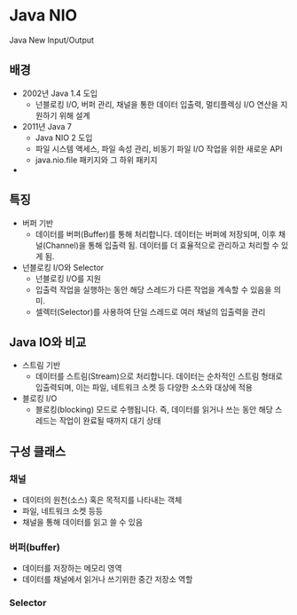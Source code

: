 # Java NIO

Java New Input/Output

## 배경
- 2002년 Java 1.4 도입
  - 넌블로킹 I/O, 버퍼 관리, 채널을 통한 데이터 입출력, 멀티플렉싱 I/O 연산을 지원하기 위해 설계
- 2011년 Java 7
  - Java NIO 2 도입
  - 파일 시스템 액세스, 파일 속성 관리, 비동기 파일 I/O 작업을 위한 새로운 API
  - java.nio.file 패키지와 그 하위 패키지
- 


## 특징 
- 버퍼 기반
  - 데이터를 버퍼(Buffer)를 통해 처리합니다. 데이터는 버퍼에 저장되며, 이후 채널(Channel)을 통해 입출력 됨. 데이터를 더 효율적으로 관리하고 처리할 수 있게 됨.
- 넌블로킹 I/O와 Selector 
  -  넌블로킹 I/O를 지원
  -  입출력 작업을 실행하는 동안 해당 스레드가 다른 작업을 계속할 수 있음을 의미.
  -  셀렉터(Selector)를 사용하여 단일 스레드로 여러 채널의 입출력을 관리

## Java IO와 비교 
- 스트림 기반
  - 데이터를 스트림(Stream)으로 처리합니다. 데이터는 순차적인 스트림 형태로 입출력되며, 이는 파일, 네트워크 소켓 등 다양한 소스와 대상에 적용
- 블로킹 I/O
  - 블로킹(blocking) 모드로 수행됩니다. 즉, 데이터를 읽거나 쓰는 동안 해당 스레드는 작업이 완료될 때까지 대기 상태


## 구성 클래스

### 채널
- 데이터의 원천(소스) 혹은 목적지를 나타내는 객체
- 파일, 네트워크 소켓 등등
- 채널을 통해 데이터를 읽고 쓸 수 있음

### 버퍼(buffer)
- 데이터를 저장하는 메모리 영역
- 데이터를 채널에서 읽거나 쓰기위한 중간 저장소 역할

### Selector
